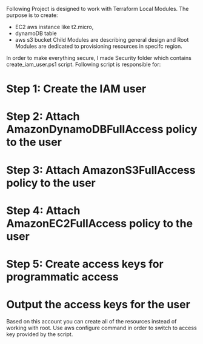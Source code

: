Following Project is designed to work with Terraform Local Modules.  The purpose is to create:
- EC2 aws instance like t2.micro, 
- dynamoDB table 
- aws s3 bucket
Child Modules are describing general design and Root Modules are dedicated to provisioning resources in specifc region.

In order to make everything secure, I made Security folder which contains create_iam_user.ps1 script. Following script is responsible for:
# Step 1: Create the IAM user
# Step 2: Attach AmazonDynamoDBFullAccess policy to the user
# Step 3: Attach AmazonS3FullAccess policy to the user
# Step 4: Attach AmazonEC2FullAccess policy to the user
# Step 5: Create access keys for programmatic access
# Output the access keys for the user

Based on this account you can create all of the resources instead of working with root. Use aws configure command in order to switch to access key provided by the script.

